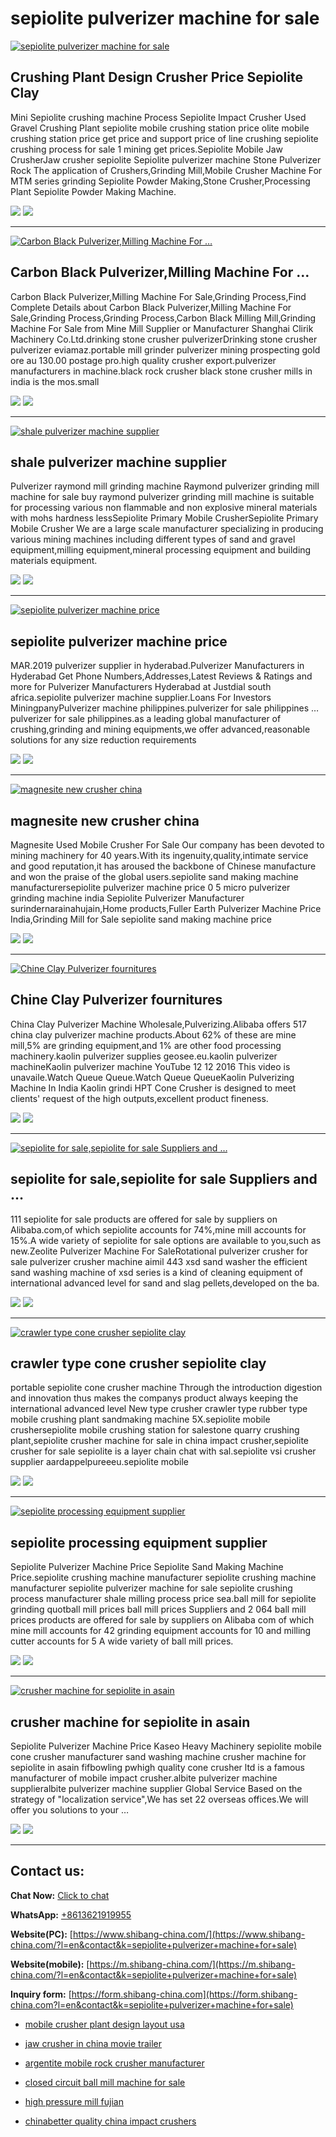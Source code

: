 # sepiolite pulverizer machine for sale

<a href="https://swt.shibang-china.com/?l=en&img&k=sepiolite+pulverizer+machine+for+sale" target="_blank">![sepiolite pulverizer machine for sale](http://static.shibang-china.com/all-800x300/93.jpg)</a>

## Crushing Plant Design Crusher Price Sepiolite Clay
Mini Sepiolite crushing machine Process Sepiolite Impact Crusher Used Gravel Crushing Plant sepiolite mobile crushing station price olite mobile crushing station price get price and support price of line crushing sepiolite crushing process for sale 1 mining get prices.Sepiolite Mobile Jaw CrusherJaw crusher sepiolite Sepiolite pulverizer machine Stone Pulverizer Rock The application of Crushers,Grinding Mill,Mobile Crusher Machine For MTM series grinding Sepiolite Powder Making,Stone Crusher,Processing Plant Sepiolite Powder Making Machine.


<a href="https://whatsapp.shibangsoft.com/WhatsApp.php" target="_blank" title="WhatsApp">![](http://static.shibang-china.com/icon/whatsapp.png)</a> <a href="https://swt.shibang-china.com/?l=en&icon&k=sepiolite+pulverizer+machine+for+sale" target="_blank">![](http://static.shibang-china.com/icon/chat-en.png)</a>

---

<a href="https://swt.shibang-china.com/?l=en&img&k=sepiolite+pulverizer+machine+for+sale" target="_blank">![Carbon Black Pulverizer,Milling Machine For …](http://static.shibang-china.com/all-800x300/440.jpg)</a>

## Carbon Black Pulverizer,Milling Machine For …
Carbon Black Pulverizer,Milling Machine For Sale,Grinding Process,Find Complete Details about Carbon Black Pulverizer,Milling Machine For Sale,Grinding Process,Grinding Process,Carbon Black Milling Mill,Grinding Machine For Sale from Mine Mill Supplier or Manufacturer Shanghai Clirik Machinery Co.Ltd.drinking stone crusher pulverizerDrinking stone crusher pulverizer eviamaz.portable mill grinder pulverizer mining prospecting gold ore au 130.00 postage pro.high quality crusher export.pulverizer manufacturers in machine.black rock crusher black stone crusher mills in india is the mos.small


<a href="https://whatsapp.shibangsoft.com/WhatsApp.php" target="_blank" title="WhatsApp">![](http://static.shibang-china.com/icon/whatsapp.png)</a> <a href="https://swt.shibang-china.com/?l=en&icon&k=sepiolite+pulverizer+machine+for+sale" target="_blank">![](http://static.shibang-china.com/icon/chat-en.png)</a>

---

<a href="https://swt.shibang-china.com/?l=en&img&k=sepiolite+pulverizer+machine+for+sale" target="_blank">![shale pulverizer machine supplier](http://static.shibang-china.com/all-800x300/1398.jpg)</a>

## shale pulverizer machine supplier
Pulverizer raymond mill grinding machine Raymond pulverizer grinding mill machine for sale buy raymond pulverizer grinding mill machine is suitable for processing various non flammable and non explosive mineral materials with mohs hardness lessSepiolite Primary Mobile CrusherSepiolite Primary Mobile Crusher We are a large scale manufacturer specializing in producing various mining machines including different types of sand and gravel equipment,milling equipment,mineral processing equipment and building materials equipment.


<a href="https://whatsapp.shibangsoft.com/WhatsApp.php" target="_blank" title="WhatsApp">![](http://static.shibang-china.com/icon/whatsapp.png)</a> <a href="https://swt.shibang-china.com/?l=en&icon&k=sepiolite+pulverizer+machine+for+sale" target="_blank">![](http://static.shibang-china.com/icon/chat-en.png)</a>

---

<a href="https://swt.shibang-china.com/?l=en&img&k=sepiolite+pulverizer+machine+for+sale" target="_blank">![sepiolite pulverizer machine price](http://static.shibang-china.com/all-800x300/556.jpg)</a>

## sepiolite pulverizer machine price
MAR.2019 pulverizer supplier in hyderabad.Pulverizer Manufacturers in Hyderabad Get Phone Numbers,Addresses,Latest Reviews &amp; Ratings and more for Pulverizer Manufacturers Hyderabad at Justdial south africa.sepiolite pulverizer machine supplier.Loans For Investors MiningpanyPulverizer machine philippines.pulverizer for sale philippines … pulverizer for sale philippines.as a leading global manufacturer of crushing,grinding and mining equipments,we offer advanced,reasonable solutions for any size reduction requirements


<a href="https://whatsapp.shibangsoft.com/WhatsApp.php" target="_blank" title="WhatsApp">![](http://static.shibang-china.com/icon/whatsapp.png)</a> <a href="https://swt.shibang-china.com/?l=en&icon&k=sepiolite+pulverizer+machine+for+sale" target="_blank">![](http://static.shibang-china.com/icon/chat-en.png)</a>

---

<a href="https://swt.shibang-china.com/?l=en&img&k=sepiolite+pulverizer+machine+for+sale" target="_blank">![magnesite new crusher china](http://static.shibang-china.com/all-800x300/410.jpg)</a>

## magnesite new crusher china
Magnesite Used Mobile Crusher For Sale Our company has been devoted to mining machinery for 40 years.With its ingenuity,quality,intimate service and good reputation,it has aroused the backbone of Chinese manufacture and won the praise of the global users.sepiolite sand making machine manufacturersepiolite pulverizer machine price 0 5 micro pulverizer grinding machine india Sepiolite Pulverizer Manufacturer surindernarainahujain,Home products,Fuller Earth Pulverizer Machine Price India,Grinding Mill for Sale sepiolite sand making machine price


<a href="https://whatsapp.shibangsoft.com/WhatsApp.php" target="_blank" title="WhatsApp">![](http://static.shibang-china.com/icon/whatsapp.png)</a> <a href="https://swt.shibang-china.com/?l=en&icon&k=sepiolite+pulverizer+machine+for+sale" target="_blank">![](http://static.shibang-china.com/icon/chat-en.png)</a>

---

<a href="https://swt.shibang-china.com/?l=en&img&k=sepiolite+pulverizer+machine+for+sale" target="_blank">![Chine Clay Pulverizer fournitures](http://static.shibang-china.com/all-800x300/817.jpg)</a>

## Chine Clay Pulverizer fournitures
China Clay Pulverizer Machine Wholesale,Pulverizing.Alibaba offers 517 china clay pulverizer machine products.About 62% of these are mine mill,5% are grinding equipment,and 1% are other food processing machinery.kaolin pulverizer supplies geosee.eu.kaolin pulverizer machineKaolin pulverizer machine YouTube 12 12 2016 This video is unavaile.Watch Queue Queue.Watch Queue QueueKaolin Pulverizing Machine In India Kaolin grindi HPT Cone Crusher is designed to meet clients' request of the high outputs,excellent product fineness.


<a href="https://whatsapp.shibangsoft.com/WhatsApp.php" target="_blank" title="WhatsApp">![](http://static.shibang-china.com/icon/whatsapp.png)</a> <a href="https://swt.shibang-china.com/?l=en&icon&k=sepiolite+pulverizer+machine+for+sale" target="_blank">![](http://static.shibang-china.com/icon/chat-en.png)</a>

---

<a href="https://swt.shibang-china.com/?l=en&img&k=sepiolite+pulverizer+machine+for+sale" target="_blank">![sepiolite for sale,sepiolite for sale Suppliers and …](http://static.shibang-china.com/all-800x300/891.jpg)</a>

## sepiolite for sale,sepiolite for sale Suppliers and …
111 sepiolite for sale products are offered for sale by suppliers on Alibaba.com,of which sepiolite accounts for 74%,mine mill accounts for 15%.A wide variety of sepiolite for sale options are available to you,such as new.Zeolite Pulverizer Machine For SaleRotational pulverizer crusher for sale pulverizer crusher machine aimil 443 xsd sand washer the efficient sand washing machine of xsd series is a kind of cleaning equipment of international advanced level for sand and slag pellets,developed on the ba.


<a href="https://whatsapp.shibangsoft.com/WhatsApp.php" target="_blank" title="WhatsApp">![](http://static.shibang-china.com/icon/whatsapp.png)</a> <a href="https://swt.shibang-china.com/?l=en&icon&k=sepiolite+pulverizer+machine+for+sale" target="_blank">![](http://static.shibang-china.com/icon/chat-en.png)</a>

---

<a href="https://swt.shibang-china.com/?l=en&img&k=sepiolite+pulverizer+machine+for+sale" target="_blank">![crawler type cone crusher sepiolite clay](http://static.shibang-china.com/all-800x300/768.jpg)</a>

## crawler type cone crusher sepiolite clay
portable sepiolite cone crusher machine Through the introduction digestion and innovation thus makes the companys product always keeping the international advanced level New type crusher crawler type rubber type mobile crushing plant sandmaking machine 5X.sepiolite mobile crushersepiolite mobile crushing station for salestone quarry crushing plant,sepiolite crusher machine for sale in china impact crusher,sepiolite crusher for sale sepiolite is a layer chain chat with sal.sepiolite vsi crusher supplier aardappelpureeeu.sepiolite mobile


<a href="https://whatsapp.shibangsoft.com/WhatsApp.php" target="_blank" title="WhatsApp">![](http://static.shibang-china.com/icon/whatsapp.png)</a> <a href="https://swt.shibang-china.com/?l=en&icon&k=sepiolite+pulverizer+machine+for+sale" target="_blank">![](http://static.shibang-china.com/icon/chat-en.png)</a>

---

<a href="https://swt.shibang-china.com/?l=en&img&k=sepiolite+pulverizer+machine+for+sale" target="_blank">![sepiolite processing equipment supplier](http://static.shibang-china.com/all-800x300/452.jpg)</a>

## sepiolite processing equipment supplier
Sepiolite Pulverizer Machine Price Sepiolite Sand Making Machine Price.sepiolite crushing machine manufacturer sepiolite crushing machine manufacturer sepiolite pulverizer machine for sale sepiolite crushing process manufacturer shale milling process price sea.ball mill for sepiolite grinding quotball mill prices ball mill prices Suppliers and 2 064 ball mill prices products are offered for sale by suppliers on Alibaba com of which mine mill accounts for 42 grinding equipment accounts for 10 and milling cutter accounts for 5 A wide variety of ball mill prices.


<a href="https://whatsapp.shibangsoft.com/WhatsApp.php" target="_blank" title="WhatsApp">![](http://static.shibang-china.com/icon/whatsapp.png)</a> <a href="https://swt.shibang-china.com/?l=en&icon&k=sepiolite+pulverizer+machine+for+sale" target="_blank">![](http://static.shibang-china.com/icon/chat-en.png)</a>

---

<a href="https://swt.shibang-china.com/?l=en&img&k=sepiolite+pulverizer+machine+for+sale" target="_blank">![crusher machine for sepiolite in asain](http://static.shibang-china.com/all-800x300/1254.jpg)</a>

## crusher machine for sepiolite in asain
Sepiolite Pulverizer Machine Price Kaseo Heavy Machinery sepiolite mobile cone crusher manufacturer sand washing machine crusher machine for sepiolite in asain fifbowling pwhigh quality cone crusher ltd is a famous manufacturer of mobile impact crusher.albite pulverizer machine supplieralbite pulverizer machine supplier Global Service Based on the strategy of &quot;localization service&quot;,We has set 22 overseas offices.We will offer you solutions to your …


<a href="https://whatsapp.shibangsoft.com/WhatsApp.php" target="_blank" title="WhatsApp">![](http://static.shibang-china.com/icon/whatsapp.png)</a> <a href="https://swt.shibang-china.com/?l=en&icon&k=sepiolite+pulverizer+machine+for+sale" target="_blank">![](http://static.shibang-china.com/icon/chat-en.png)</a>

---
## Contact us:

**Chat Now:** [Click to chat](https://swt.shibang-china.com?l=en&contact&k=sepiolite+pulverizer+machine+for+sale)

**WhatsApp:**  [+8613621919955](https://whatsapp.shibangsoft.com/WhatsApp.php)

**Website(PC):** [https://www.shibang-china.com/](https://www.shibang-china.com/?l=en&contact&k=sepiolite+pulverizer+machine+for+sale)

**Website(mobile):** [https://m.shibang-china.com/](https://m.shibang-china.com/?l=en&contact&k=sepiolite+pulverizer+machine+for+sale)

**Inquiry form:** [https://form.shibang-china.com](https://form.shibang-china.com?l=en&contact&k=sepiolite+pulverizer+machine+for+sale)

* [mobile crusher plant design layout usa](../166/mobile%20crusher%20plant%20design%20layout%20usa.md)

* [jaw crusher in china movie trailer](../170/jaw%20crusher%20in%20china%20movie%20trailer.md)

* [argentite mobile rock crusher manufacturer](../167/argentite%20mobile%20rock%20crusher%20manufacturer.md)

* [closed circuit ball mill machine for sale](../162/closed%20circuit%20ball%20mill%20machine%20for%20sale.md)

* [high pressure mill fujian](../164/high%20pressure%20mill%20fujian.md)

* [chinabetter quality china impact crushers](../169/chinabetter%20quality%20china%20impact%20crushers.md)
